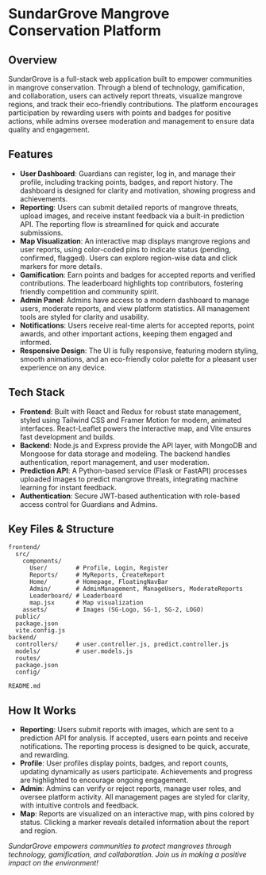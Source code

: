 # SundarGrove Mangrove Conservation Platform

## Overview
SundarGrove is a full-stack web application built to empower communities in mangrove conservation. Through a blend of technology, gamification, and collaboration, users can actively report threats, visualize mangrove regions, and track their eco-friendly contributions. The platform encourages participation by rewarding users with points and badges for positive actions, while admins oversee moderation and management to ensure data quality and engagement.

## Features
- **User Dashboard**: Guardians can register, log in, and manage their profile, including tracking points, badges, and report history. The dashboard is designed for clarity and motivation, showing progress and achievements.
- **Reporting**: Users can submit detailed reports of mangrove threats, upload images, and receive instant feedback via a built-in prediction API. The reporting flow is streamlined for quick and accurate submissions.
- **Map Visualization**: An interactive map displays mangrove regions and user reports, using color-coded pins to indicate status (pending, confirmed, flagged). Users can explore region-wise data and click markers for more details.
- **Gamification**: Earn points and badges for accepted reports and verified contributions. The leaderboard highlights top contributors, fostering friendly competition and community spirit.
- **Admin Panel**: Admins have access to a modern dashboard to manage users, moderate reports, and view platform statistics. All management tools are styled for clarity and usability.
- **Notifications**: Users receive real-time alerts for accepted reports, point awards, and other important actions, keeping them engaged and informed.
- **Responsive Design**: The UI is fully responsive, featuring modern styling, smooth animations, and an eco-friendly color palette for a pleasant user experience on any device.

## Tech Stack
- **Frontend**: Built with React and Redux for robust state management, styled using Tailwind CSS and Framer Motion for modern, animated interfaces. React-Leaflet powers the interactive map, and Vite ensures fast development and builds.
- **Backend**: Node.js and Express provide the API layer, with MongoDB and Mongoose for data storage and modeling. The backend handles authentication, report management, and user moderation.
- **Prediction API**: A Python-based service (Flask or FastAPI) processes uploaded images to predict mangrove threats, integrating machine learning for instant feedback.
- **Authentication**: Secure JWT-based authentication with role-based access control for Guardians and Admins.

## Key Files & Structure
```
frontend/
  src/
    components/
      User/        # Profile, Login, Register
      Reports/     # MyReports, CreateReport
      Home/        # Homepage, FloatingNavBar
      Admin/       # AdminManagement, ManageUsers, ModerateReports
      Leaderboard/ # Leaderboard
      map.jsx      # Map visualization
    assets/        # Images (SG-Logo, SG-1, SG-2, LOGO)
  public/
  package.json
  vite.config.js
backend/
  controllers/     # user.controller.js, predict.controller.js
  models/          # user.models.js
  routes/
  package.json
  config/

README.md
```

## How It Works
- **Reporting**: Users submit reports with images, which are sent to a prediction API for analysis. If accepted, users earn points and receive notifications. The reporting process is designed to be quick, accurate, and rewarding.
- **Profile**: User profiles display points, badges, and report counts, updating dynamically as users participate. Achievements and progress are highlighted to encourage ongoing engagement.
- **Admin**: Admins can verify or reject reports, manage user roles, and oversee platform activity. All management pages are styled for clarity, with intuitive controls and feedback.
- **Map**: Reports are visualized on an interactive map, with pins colored by status. Clicking a marker reveals detailed information about the report and region.


*SundarGrove empowers communities to protect mangroves through technology, gamification, and collaboration. Join us in making a positive impact on the environment!*


